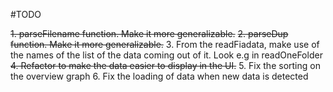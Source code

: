 #TODO

~~1. parseFilename function. Make it more generalizable.~~
~~2. parseDup function. Make it more generalizable.~~
3. From the readFiadata, make use of the names of the list 
of the data coming out of it. Look e.g in readOneFolder
~~4. Refactor to make the data easier to display in the UI.~~
5. Fix the sorting on the overview graph
6. Fix the loading of data when new data is detected
